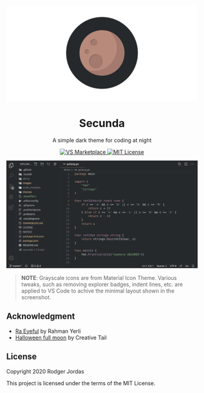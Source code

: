 <div align="center">
  <img src="./images/ogimage.png" alt="Secunda icon">

  <h1>Secunda</h1>

  <p>A simple dark theme for coding at night</p>

  <a href="https://marketplace.visualstudio.com/items?itemName=ruj.secunda">
    <img src="https://flat.badgen.net/vs-marketplace/v/ruj.secunda" alt="VS Marketplace">
  </a>

  <a href="https://github.com/rmjordas/secunda/blob/master/LICENSE">
    <img src="https://flat.badgen.net/badge/license/MIT/orange" alt="MIT License">
  </a>
</div>

![Workspace](images/workspace.png)

> **NOTE**: Grayscale icons are from Material Icon Theme. Various tweaks, such as
> removing explorer badges, indent lines, etc. are applied to VS Code to achive
> the minimal layout shown in the screenshot.

## Acknowledgment

- [Ra Eyeful](https://github.com/rahmanyerli/ra-eyeful) by Rahman Yerli
- [Halloween full moon](https://www.creativetail.com/35-flat-scary-icons/) by
  Creative Tail

## License

Copyright 2020 Rodger Jordas

This project is licensed under the terms of the MIT License.
